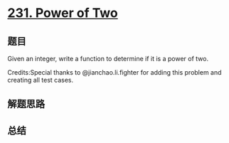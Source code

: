 # [231. Power of Two](https://leetcode.com/problems/power-of-two/)

## 题目

        
Given an integer, write a function to determine if it is a power of two.


Credits:Special thanks to @jianchao.li.fighter for adding this problem and creating all test cases.
      

## 解题思路


## 总结


